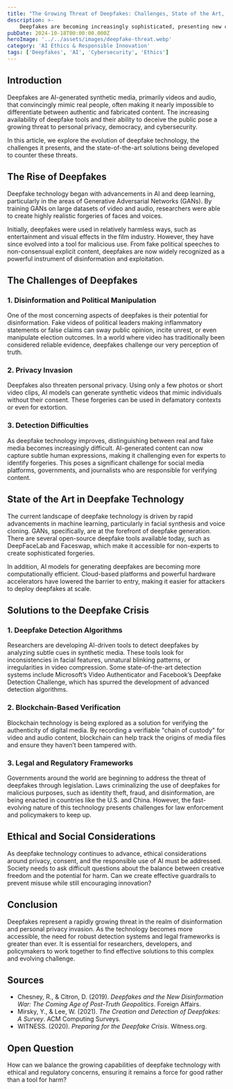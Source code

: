 ```yaml
---
title: "The Growing Threat of Deepfakes: Challenges, State of the Art, and Solutions"
description: >-
    Deepfakes are becoming increasingly sophisticated, presenting new challenges in detecting and combating disinformation. This article explores the current state of deepfake technology, its societal risks, and emerging solutions for mitigating these threats."
pubDate: 2024-10-18T00:00:00.000Z
heroImage: '../../assets/images/deepfake-threat.webp'
category: 'AI Ethics & Responsible Innovation'
tags: ['Deepfakes', 'AI', 'Cybersecurity', 'Ethics']
---
```


## Introduction

Deepfakes are AI-generated synthetic media, primarily videos and audio, that convincingly mimic real people, often making it nearly impossible to differentiate between authentic and fabricated content. The increasing availability of deepfake tools and their ability to deceive the public pose a growing threat to personal privacy, democracy, and cybersecurity.

In this article, we explore the evolution of deepfake technology, the challenges it presents, and the state-of-the-art solutions being developed to counter these threats.

## The Rise of Deepfakes

Deepfake technology began with advancements in AI and deep learning, particularly in the areas of Generative Adversarial Networks (GANs). By training GANs on large datasets of video and audio, researchers were able to create highly realistic forgeries of faces and voices.

Initially, deepfakes were used in relatively harmless ways, such as entertainment and visual effects in the film industry. However, they have since evolved into a tool for malicious use. From fake political speeches to non-consensual explicit content, deepfakes are now widely recognized as a powerful instrument of disinformation and exploitation.

## The Challenges of Deepfakes

### 1. Disinformation and Political Manipulation

One of the most concerning aspects of deepfakes is their potential for disinformation. Fake videos of political leaders making inflammatory statements or false claims can sway public opinion, incite unrest, or even manipulate election outcomes. In a world where video has traditionally been considered reliable evidence, deepfakes challenge our very perception of truth.

### 2. Privacy Invasion

Deepfakes also threaten personal privacy. Using only a few photos or short video clips, AI models can generate synthetic videos that mimic individuals without their consent. These forgeries can be used in defamatory contexts or even for extortion.

### 3. Detection Difficulties

As deepfake technology improves, distinguishing between real and fake media becomes increasingly difficult. AI-generated content can now capture subtle human expressions, making it challenging even for experts to identify forgeries. This poses a significant challenge for social media platforms, governments, and journalists who are responsible for verifying content.

## State of the Art in Deepfake Technology

The current landscape of deepfake technology is driven by rapid advancements in machine learning, particularly in facial synthesis and voice cloning. GANs, specifically, are at the forefront of deepfake generation. There are several open-source deepfake tools available today, such as DeepFaceLab and Faceswap, which make it accessible for non-experts to create sophisticated forgeries.

In addition, AI models for generating deepfakes are becoming more computationally efficient. Cloud-based platforms and powerful hardware accelerators have lowered the barrier to entry, making it easier for attackers to deploy deepfakes at scale.

## Solutions to the Deepfake Crisis

### 1. Deepfake Detection Algorithms

Researchers are developing AI-driven tools to detect deepfakes by analyzing subtle cues in synthetic media. These tools look for inconsistencies in facial features, unnatural blinking patterns, or irregularities in video compression. Some state-of-the-art detection systems include Microsoft’s Video Authenticator and Facebook’s Deepfake Detection Challenge, which has spurred the development of advanced detection algorithms.

### 2. Blockchain-Based Verification

Blockchain technology is being explored as a solution for verifying the authenticity of digital media. By recording a verifiable "chain of custody" for video and audio content, blockchain can help track the origins of media files and ensure they haven’t been tampered with.

### 3. Legal and Regulatory Frameworks

Governments around the world are beginning to address the threat of deepfakes through legislation. Laws criminalizing the use of deepfakes for malicious purposes, such as identity theft, fraud, and disinformation, are being enacted in countries like the U.S. and China. However, the fast-evolving nature of this technology presents challenges for law enforcement and policymakers to keep up.

## Ethical and Social Considerations

As deepfake technology continues to advance, ethical considerations around privacy, consent, and the responsible use of AI must be addressed. Society needs to ask difficult questions about the balance between creative freedom and the potential for harm. Can we create effective guardrails to prevent misuse while still encouraging innovation?

## Conclusion

Deepfakes represent a rapidly growing threat in the realm of disinformation and personal privacy invasion. As the technology becomes more accessible, the need for robust detection systems and legal frameworks is greater than ever. It is essential for researchers, developers, and policymakers to work together to find effective solutions to this complex and evolving challenge.

## Sources

- Chesney, R., & Citron, D. (2019). *Deepfakes and the New Disinformation War: The Coming Age of Post-Truth Geopolitics*. Foreign Affairs.
- Mirsky, Y., & Lee, W. (2021). *The Creation and Detection of Deepfakes: A Survey*. ACM Computing Surveys.
- WITNESS. (2020). *Preparing for the Deepfake Crisis*. Witness.org.

## Open Question

How can we balance the growing capabilities of deepfake technology with ethical and regulatory concerns, ensuring it remains a force for good rather than a tool for harm?